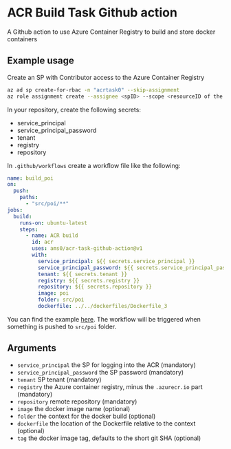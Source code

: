 # ACR Build Task Github action

A Github action to use Azure Container Registry to build and store docker containers

## Example usage

Create an SP with Contributor access to the Azure Container Registry

```bash
az ad sp create-for-rbac -n "acrtask0" --skip-assignment
az role assignment create --assignee <spID> --scope <resourceID of the ACR> --role "Contributor"
```

In your repository, create the following secrets:

- service_principal
- service_principal_password
- tenant
- registry
- repository

In `.github/workflows` create a workflow file like the following:

```yaml
name: build_poi
on:
  push:
    paths:
      - "src/poi/**"
jobs:
  build:
    runs-on: ubuntu-latest
    steps:
      - name: ACR build
        id: acr
        uses: ams0/acr-task-github-action@v1
        with:
          service_principal: ${{ secrets.service_principal }}
          service_principal_password: ${{ secrets.service_principal_password }}
          tenant: ${{ secrets.tenant }}
          registry: ${{ secrets.registry }}
          repository: ${{ secrets.repository }}
          image: poi
          folder: src/poi
          dockerfile: ../../dockerfiles/Dockerfile_3
```

 You can find the example [here](https://github.com/ams0/openhack-containers). The workflow will be triggered when something is pushed to `src/poi` folder.

## Arguments

- `service_principal` the SP for logging into the ACR (mandatory)  
- `service_principal_password` the SP password (mandatory)
- `tenant` SP tenant (mandatory)
- `registry` the Azure container registry, minus the `.azurecr.io` part (mandatory)
- `repository` remote repository (mandatory)
- `image` the docker image name (optional)
- `folder` the context for the docker build (optional)
- `dockerfile` the location of the Dockerfile relative to the context (optional)
- `tag` the docker image tag, defaults to the short git SHA (optional)
